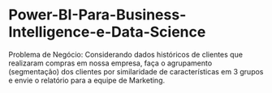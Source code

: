 # Power-BI-Para-Business-Intelligence-e-Data-Science
Problema de Negócio:  Considerando dados históricos de clientes que realizaram compras em nossa empresa, faça o agrupamento (segmentação) dos clientes por similaridade de características em 3 grupos e envie o relatório para a equipe de Marketing.
